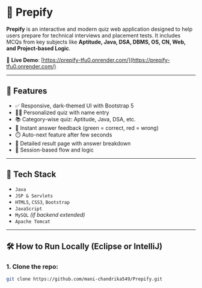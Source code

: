 # 🎯 Prepify

**Prepify** is an interactive and modern quiz web application designed to help users prepare for technical interviews and placement tests. It includes MCQs from key subjects like **Aptitude, Java, DSA, DBMS, OS, CN, Web, and Project-based Logic**.

🔗 **Live Demo**: [https://prepify-tfu0.onrender.com/](https://prepify-tfu0.onrender.com/)

---

## 🌟 Features

- ✅ Responsive, dark-themed UI with Bootstrap 5
- 🧑‍🎓 Personalized quiz with name entry
- 📚 Category-wise quiz: Aptitude, Java, DSA, etc.
- 🎯 Instant answer feedback (green = correct, red = wrong)
- ⏱️ Auto-next feature after few seconds
- 🧠 Detailed result page with answer breakdown
- 🔐 Session-based flow and logic

---

## 📂 Tech Stack

- `Java`
- `JSP & Servlets`
- `HTML5`, `CSS3`, `Bootstrap`
- `JavaScript`
- `MySQL` *(if backend extended)*
- `Apache Tomcat`

---

## 🛠️ How to Run Locally (Eclipse or IntelliJ)

### 1. Clone the repo:
```bash
git clone https://github.com/mani-chandrika549/Prepify.git
